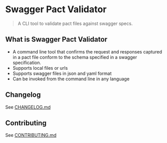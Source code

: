 # Swagger Pact Validator
> A CLI tool to validate pact files against swagger specs.

## What is Swagger Pact Validator
- A command line tool that confirms the request and responses captured in a pact file conform to the schema specified in a swagger specification.
- Supports local files or urls
- Supports swagger files in json and yaml format
- Can be invoked from the command line in any language

## Changelog
See [CHANGELOG.md](CHANGELOG.md)

## Contributing
See [CONTRIBUTING.md](CONTRIBUTING.md)

